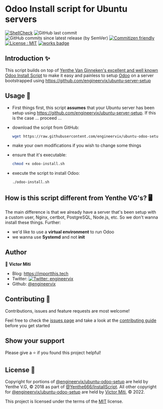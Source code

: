 # Odoo Install script for Ubuntu servers

[![ShellCheck](https://github.com/engineervix/ubuntu-odoo-setup/actions/workflows/main.yml/badge.svg)](https://github.com/engineervix/ubuntu-odoo-setup/actions/workflows/main.yml)
![GitHub last commit](https://img.shields.io/github/last-commit/engineervix/ubuntu-odoo-setup)
![GitHub commits since latest release (by SemVer)](https://img.shields.io/github/commits-since/engineervix/ubuntu-odoo-setup/latest/main)
[![Commitizen friendly](https://img.shields.io/badge/commitizen-friendly-brightgreen.svg)](http://commitizen.github.io/cz-cli/)
[![License : MIT](https://img.shields.io/badge/License-MIT-yellow.svg)](https://opensource.org/licenses/MIT)
[![works badge](https://cdn.jsdelivr.net/gh/nikku/works-on-my-machine@v0.2.0/badge.svg)](https://github.com/nikku/works-on-my-machine)

## Introduction ✨

This script builds on top of [Yenthe Van Ginneken's excellent and well known Odoo Install Script](https://github.com/Yenthe666/InstallScript) to make it easy and painless to setup [Odoo](https://www.odoo.com/) on a server bootstrapped using <https://github.com/engineervix/ubuntu-server-setup>

## Usage 🚀

- First things first, this script **assumes** that your Ubuntu server has been setup using
  <https://github.com/engineervix/ubuntu-server-setup>. If this is the case ... proceed ...
- download the script from GitHub:

  ```bash
  wget https://raw.githubusercontent.com/engineervix/ubuntu-odoo-setup/main/odoo_install.sh
  ```

- make your own modifications if you wish to change some things
- ensure that it's executable:

  ```bash
  chmod +x odoo-install.sh
  ```

- execute the script to install Odoo:

  ```bash
  ./odoo-install.sh
  ```

## How is this script different from Yenthe VG's? 🖥️

The main difference is that we already have a server that's been setup with a custom user,
Nginx, certbot, PostgreSQL, Node.js, etc. So we don't wanna install these things. Further:

- we'd like to use a **virtual environment** to run Odoo
- we wanna use **Systemd** and not **init**

## Author

👤 **Victor Miti**

- Blog: <https://importthis.tech>
- Twitter: [![Twitter: engineervix](https://img.shields.io/twitter/follow/engineervix.svg?style=social)](https://twitter.com/engineervix)
- Github: [@engineervix](https://github.com/engineervix)

## Contributing 🤝

Contributions, issues and feature requests are most welcome!

Feel free to check the [issues page](https://github.com/engineervix/ubuntu-odoo-setup/issues) and take a look at the [contributing guide](CONTRIBUTING.md) before you get started

## Show your support

Please give a ⭐️ if you found this project helpful!

## License 📝

Copyright for portions of [@engineervix/ubuntu-odoo-setup](https://github.com/engineervix/ubuntu-odoo-setup) are held by Yenthe V.G, © 2018 as part of [@Yenthe666/InstallScript](https://github.com/Yenthe666/InstallScript). All other copyright for [@engineervix/ubuntu-odoo-setup](https://github.com/engineervix/ubuntu-odoo-setup) are held by [Victor Miti](https://github.com/engineervix), © 2022.

This project is licensed under the terms of the [MIT](https://github.com/engineervix/ubuntu-odoo-setup/blob/main/LICENSE) license.
